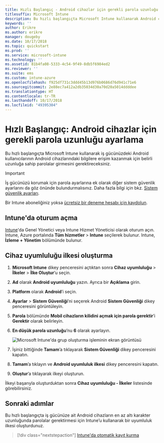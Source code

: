 ```yaml
---
title: Hızlı Başlangıç - Android cihazlar için gerekli parola uzunluğu ayarlama
titlesuffix: Microsoft Intune
description: Bu hızlı başlangıçta Microsoft Intune kullanarak Android cihazlar için gerekli parola uzunluğunu ayarlayacaksınız.
keywords: ''
author: Erikre
ms.author: erikre
manager: dougeby
ms.date: 10/17/2018
ms.topic: quickstart
ms.prod: ''
ms.service: microsoft-intune
ms.technology: ''
ms.assetid: 81b4fa08-5333-4c54-9f49-8db5f6984ed2
ms.reviewer: ''
ms.suite: ems
ms.custom: intune-azure
ms.openlocfilehash: f925df731c3ddd45b13d976b0686d76d941c71e6
ms.sourcegitcommit: 2e88ec7a412a2db35034d30a70d20a5014ddddee
ms.translationtype: HT
ms.contentlocale: tr-TR
ms.lasthandoff: 10/17/2018
ms.locfileid: "49395304"
---
```

# <a name="quickstart-set-a-required-password-length-for-android-devices"></a>Hızlı Başlangıç: Android cihazlar için gerekli parola uzunluğu ayarlama

Bu hızlı başlangıçta Microsoft Intune kullanarak iş gücünüzdeki Android kullanıcılarının Android cihazlarındaki bilgilere erişim kazanmak için belirli uzunluğa sahip parolalar girmesini gerektireceksiniz. 

> [!IMPORTANT]
> İş gücünüzü korumak için parola ayarlarına ek olarak diğer sistem güvenlik ayarlarını da göz önünde bulundurmalısınız. Daha fazla bilgi için bkz. [Sistem güvenlik ayarları](compliance-policy-create-android-for-work.md#system-security-settings).

Bir Intune aboneliğiniz yoksa [ücretsiz bir deneme hesabı için kaydolun](free-trial-sign-up.md).

## <a name="sign-in-to-intune"></a>Intune'da oturum açma

[Intune](https://aka.ms/intuneportal)'da Genel Yönetici veya Intune Hizmet Yöneticisi olarak oturum açın. Intune, Azure portalında **Tüm hizmetler** > **Intune** seçilerek bulunur. Intune, **İzleme + Yönetim** bölümünde bulunur.

## <a name="create-a-device-compliance-policy"></a>Cihaz uyumluluğu ilkesi oluşturma
1. **Microsoft Intune** dikey penceresini açtıktan sonra **Cihaz uyumluluğu** > **İlkeler** > **İlke Oluştur**’u seçin.
2. **Ad** olarak **Android uyumluluğu** yazın. Ayrıca bir **Açıklama** girin.
3. **Platform** olarak **Android**’i seçin. 
4. **Ayarlar** > **Sistem Güvenliği**’ni seçerek Android **Sistem Güvenliği** dikey penceresini görüntüleyin.
5. **Parola** bölümünde **Mobil cihazların kilidini açmak için parola gerektir**’i **Gerektir** olarak belirleyin.
6. **En düşük parola uzunluğu**’nu **6** olarak ayarlayın.  

    ![Microsoft Intune'da grup oluşturma işleminin ekran görüntüsü](./media/quickstart-set-password-length-android-01.png)

7. İşiniz bittiğinde **Tamam**’a tıklayarak **Sistem Güvenliği** dikey penceresini kapatın. 
8. **Tamam**’a tıklayın ve **Android uyumluluk ilkesi** dikey penceresini kapatın. 
9. **Oluştur**’a tıklayarak ilkeyi oluşturun.

İlkeyi başarıyla oluşturduktan sonra **Cihaz uyumluluğu - İlkeler** listesinde görebilirsiniz. 

## <a name="next-steps"></a>Sonraki adımlar

Bu hızlı başlangıçta iş gücünüze ait Android cihazların en az altı karakter uzunluğunda parolalar gerektirmesi için Intune’u kullanarak bir uyumluluk ilkesi oluşturdunuz.

> [!div class="nextstepaction"]
> [Intune'da otomatik kayıt kurma](quickstart-setup-auto-enrollment.md)
